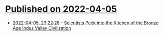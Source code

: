 # [Published on 2022-04-05](index.md)

* [2022-04-05, 23:22:28](https://news.ycombinator.com/item?id=30926433) - [Scientists Peek into the Kitchen of the Bronze Age Indus Valley Civilization](https://archaeologynewsnetwork.blogspot.com/2022/03/leftovers-in-prehistoric-pots-let.html)
